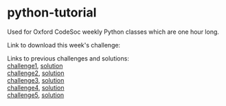 # python-tutorial
Used for Oxford CodeSoc weekly Python classes which are one hour long.

Link to download this week's challenge:  

Links to previous challenges and solutions:  
[challenge1](https://onedrive.live.com/download?cid=409B943F3040E52C&resid=409B943F3040E52C%21121336&authkey=AHaEps48TzITuqI),
[solution](https://onedrive.live.com/download?cid=409B943F3040E52C&resid=409B943F3040E52C%21121444&authkey=AOGAMQAXl4okK2A)  
[challenge2](https://onedrive.live.com/embed?cid=409B943F3040E52C&resid=409B943F3040E52C%21121339&authkey=AP8E7M9P-GIJViQ),
[solution](https://onedrive.live.com/download?cid=409B943F3040E52C&resid=409B943F3040E52C%21121443&authkey=AOz7cf7Ifhxfx7U)  
[challenge3](https://onedrive.live.com/download?cid=409B943F3040E52C&resid=409B943F3040E52C%21121335&authkey=AC_KY6OnevDTMfU),
[solution](https://onedrive.live.com/download?cid=409B943F3040E52C&resid=409B943F3040E52C%21121442&authkey=AKRwzirlccXaRkM)  
[challenge4](https://onedrive.live.com/download?cid=409B943F3040E52C&resid=409B943F3040E52C%21121303&authkey=AGN5lNOz6hVxyoY),
[solution](https://onedrive.live.com/download?cid=409B943F3040E52C&resid=409B943F3040E52C%21121441&authkey=AHP3F2o3GzzE5h4)  
[challenge5](https://onedrive.live.com/download?cid=409B943F3040E52C&resid=409B943F3040E52C%21121636&authkey=AGbNLEhKTt7aOE4), 
[solution](https://onedrive.live.com/download?cid=409B943F3040E52C&resid=409B943F3040E52C%21121715&authkey=AB3eZFObynbfbl0)
